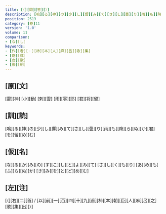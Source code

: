 ```yaml
---
title: [（][問][答][）]
description: [鳴][る][神][の][少][し][響][み][て][さ][し][曇][り][雨][も][降][ら][ぬ][か][君][を][留][め][む]
position: 2513
category: [巻]11
version: '1.0'
volume: 11
comparison:
- [な][し]
keywords:
- [作][者][：][柿][本][人][麻][呂][歌][集]
- [略][体]
- [女][歌]
- [後][朝]
---
```


## [原][文]

[雷][神] [小][動] [刺][雲] [雨][零][耶] [君][将][留]

## [訓][読]

[鳴][る][神][の][少][し][響][み][て][さ][し][曇][り][雨][も][降][ら][ぬ][か][君][を][留][め][む]

## [仮][名]

[な][る][か][み][の] [す][こ][し][と][よ][み][て] [さ][し][く][も][り] [あ][め][も][ふ][ら][ぬ][か] [き][み][を][と][ど][め][む]

## [左][注]

[（][右][二][首] / [以][前][一][百][四][十][九][首][柿][本][朝][臣][人][麻][呂][之][歌][集][出][）]
